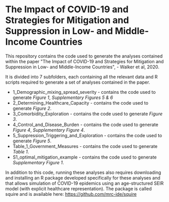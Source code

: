 # The Impact of COVID-19 and Strategies for Mitigation and Suppression in Low- and Middle-Income Countries

This repository contains the code used to generate the analyses contained within the paper "The Impact of COVID-19 and Strategies for Mitigation and Suppression in Low- and Middle-Income Countries", - Walker et al, 2020.

It is divided into 7 subfolders, each containing all the relevant data and R scripts required to generate a set of analyses contained in the paper. 

- 1_Demographic_mixing_spread_severity - contains the code used to generate *Figure 1*, *Supplementary Figures 5 & 6*
- 2_Determining_Healthcare_Capacity - contains the code used to generate *Figure 2*.
- 3_Comorbidity_Exploration - contains the code used to generate *Figure 3*.
- 4_Control_and_Disease_Burden - contains the code used to generate *Figure 4*, *Supplementary Figure 4*. 
- 5_Suppression_Triggering_and_Exploration - contains the code used to generate *Figure 5*.
- Table_1_Government_Measures - contains the code used to generate *Table 1*.
- S1_optimal_mitigation_example - contains the code used to generate *Supplementary Figure 1*.

In addition to this code, running these analyses also requires downloading and installing an R package developed specifically for these analyses and that allows simulation of COVID-19 epidemics using an age-structured SEIR model (with explicit healthcare representation). The package is called squire and is available here: https://github.com/mrc-ide/squire 
